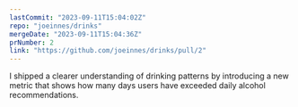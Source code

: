 ```yaml
---
lastCommit: "2023-09-11T15:04:02Z"
repo: "joeinnes/drinks"
mergeDate: "2023-09-11T15:04:36Z"
prNumber: 2
link: "https://github.com/joeinnes/drinks/pull/2"
---
```


I shipped a clearer understanding of drinking patterns by introducing a new metric that shows how many days users have exceeded daily alcohol recommendations.